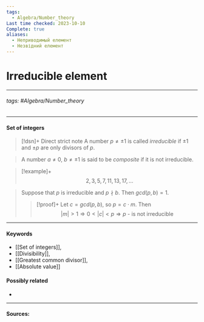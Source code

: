 ```yaml
---
tags:
  - Algebra/Number_theory
Last time checked: 2023-10-10
Complete: true
aliases:
  - Неприводимый елемент
  - Незвідний елемент
---
```

# Irreducible element
***
###### tags: #Algebra/Number_theory 
***
#### Set of integers
>[!dsn]+ Direct strict note
>A number $p\ne\pm1$ is called *irreducible* if $\pm1$ and $\pm p$ are only divisors of $p$. 

>A number $a\ne0$, $b\ne\pm1$ is said to be *composite* if it is not irreducible.

>[!example]+ 
>$$2,3,5,7,11,13,17,\dots$$

>Suppose that $p$ is irreducible and $p\nmid b$. Then $gcd(p,b)=1$.
>>[!proof]+
>>Let $c=gcd(p,b)$, so $p=c\cdot m$. Then
>>$$|m|>1\Rightarrow 0<|c|<p\Rightarrow p\text{ - is not irreducible}$$
***
#### Keywords
- [[Set of integers]],
- [[Divisibility]],
- [[Greatest common divisor]],
- [[Absolute value]]
#### Possibly related
- 
***
#### Sources: